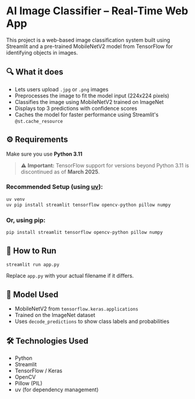 # AI Image Classifier – Real-Time Web App

This project is a web-based image classification system built using Streamlit and a pre-trained MobileNetV2 model from TensorFlow for identifying objects in images.

## 🔍 What it does

- Lets users upload `.jpg` or `.png` images  
- Preprocesses the image to fit the model input (224x224 pixels)  
- Classifies the image using MobileNetV2 trained on ImageNet  
- Displays top 3 predictions with confidence scores  
- Caches the model for faster performance using Streamlit's `@st.cache_resource`

## ⚙️ Requirements

Make sure you use **Python 3.11**

> ⚠️ **Important:** TensorFlow support for versions beyond Python 3.11 is discontinued as of **March 2025**.

### Recommended Setup (using [uv](https://github.com/astral-sh/uv)):

```bash
uv venv
uv pip install streamlit tensorflow opencv-python pillow numpy
```

### Or, using pip:

```bash
pip install streamlit tensorflow opencv-python pillow numpy
```

## 🚀 How to Run

```bash
streamlit run app.py
```

Replace `app.py` with your actual filename if it differs.

## 🧠 Model Used

- MobileNetV2 from `tensorflow.keras.applications`  
- Trained on the ImageNet dataset  
- Uses `decode_predictions` to show class labels and probabilities

## 🛠️ Technologies Used

- Python  
- Streamlit  
- TensorFlow / Keras  
- OpenCV  
- Pillow (PIL)  
- uv (for dependency management)
